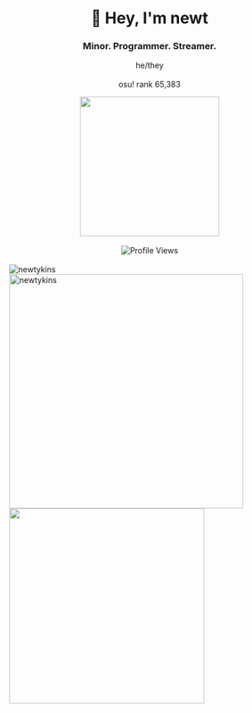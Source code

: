 <div align="center">
    <p>
        <h1>🌸 Hey, I'm newt</h1>
        <h3>Minor. Programmer. Streamer.</h3>
        <span>he/they</span><br><br>
        <span>osu! rank <!--osu-global-rank-->65,383<!--osu-global-rank--></span>
    </p>
    <img src="cat.gif" height="250"><br><br>
    <img src="https://komarev.com/ghpvc/?username=newtykins&color=FAC151" alt="Profile Views">
</div>

<br>

<div>
    <img src="https://github-readme-stats.vercel.app/api/top-langs?username=newtykins&show_icons=true&locale=en&layout=compact" alt="newtykins">
    <img src="https://github-readme-stats.vercel.app/api?username=newtykins&show_icons=true&locale=en" alt="newtykins" width="420">
    <img src="https://spotify-github-profile.vercel.app/api/view?uid=31f5j3pn6dafanybum4r4fwsppea&cover_image=false&theme=default" width="350">
</div>
